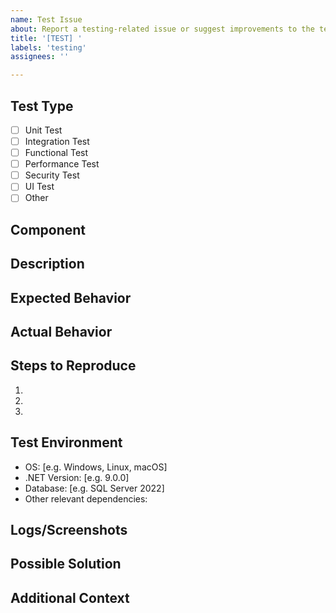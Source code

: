 ```yaml
---
name: Test Issue
about: Report a testing-related issue or suggest improvements to the testing framework
title: '[TEST] '
labels: 'testing'
assignees: ''

---
```


## Test Type
<!-- Please select the type of test this issue relates to -->
- [ ] Unit Test
- [ ] Integration Test
- [ ] Functional Test
- [ ] Performance Test
- [ ] Security Test
- [ ] UI Test
- [ ] Other

## Component
<!-- Which component or feature does this test issue relate to? -->

## Description
<!-- Provide a clear and concise description of the issue -->

## Expected Behavior
<!-- What should the test be doing? -->

## Actual Behavior
<!-- What is the test actually doing? -->

## Steps to Reproduce
<!-- How can we reproduce this issue? -->
1. 
2. 
3. 

## Test Environment
<!-- What environment are you seeing this issue in? -->
- OS: [e.g. Windows, Linux, macOS]
- .NET Version: [e.g. 9.0.0]
- Database: [e.g. SQL Server 2022]
- Other relevant dependencies:

## Logs/Screenshots
<!-- If applicable, add logs or screenshots to help explain your problem -->

## Possible Solution
<!-- If you have suggestions on how to fix the issue or improve the test -->

## Additional Context
<!-- Add any other context about the problem here -->